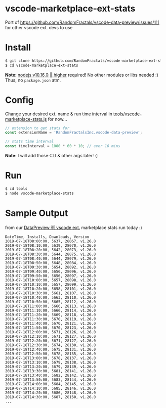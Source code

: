 # vscode-marketplace-ext-stats

Port of https://github.com/RandomFractals/vscode-data-preview/issues/111 for other vscode ext. devs to use

# Install

```bash
$ git clone https://github.com/RandomFractals/vscode-marketplace-ext-stats
$ cd vscode-marketplace-ext-stats
```

**Note**: [nodejs v10.16.0 || higher](https://nodejs.org/en/download/) required! No other modules or libs needed :) Thus, no `package.json` atm.

# Config

Change your desired ext. name & run time interval in [tools/vscode-marketplace-stats.js](https://github.com/RandomFractals/vscode-marketplace-ext-stats/blob/master/tools/vscode-marketplace-stats.js) for now...

```javascript
// extension to get stats for
const extensionName = 'RandomFractalsInc.vscode-data-preview';

// stats time interval
const timeInterval = 1000 * 60 * 10; // ever 10 mins
```
**Note**: I will add those CLI & other args later! :)

# Run

```bash
$ cd tools
$ node vscode-marketplace-stats
```

# Sample Output

from our [DataPreview 🈸 vscode ext.](https://github.com/RandomFractals/vscode-data-preview) marketplace stats run today :)

```csv
DateTime, Installs, Downloads, Version
2019-07-18T08:00:00, 5637, 28067, v1.26.0
2019-07-18T08:10:00, 5639, 28070, v1.26.0
2019-07-18T08:20:00, 5642, 28073, v1.26.0
2019-07-18T08:30:00, 5644, 28075, v1.26.0
2019-07-18T08:40:00, 5644, 28079, v1.26.0
2019-07-18T08:50:00, 5648, 28084, v1.26.0
2019-07-18T09:30:00, 5654, 28092, v1.26.0
2019-07-18T09:40:00, 5656, 28096, v1.26.0
2019-07-18T09:50:00, 5656, 28097, v1.26.0
2019-07-18T10:00:00, 5657, 28098, v1.26.0
2019-07-18T10:10:00, 5657, 28099, v1.26.0
2019-07-18T10:20:00, 5658, 28101, v1.26.0
2019-07-18T10:30:00, 5661, 28107, v1.26.0
2019-07-18T10:40:00, 5663, 28110, v1.26.0
2019-07-18T10:50:00, 5665, 28112, v1.26.0
2019-07-18T11:00:00, 5666, 28113, v1.26.0
2019-07-18T11:10:00, 5666, 28114, v1.26.0
2019-07-18T11:20:00, 5669, 28118, v1.26.0
2019-07-18T11:30:00, 5670, 28119, v1.26.0
2019-07-18T11:40:00, 5670, 28121, v1.26.0
2019-07-18T11:50:00, 5670, 28123, v1.26.0
2019-07-18T12:00:00, 5671, 28126, v1.26.0
2019-07-18T12:10:00, 5671, 28127, v1.26.0
2019-07-18T12:20:00, 5671, 28127, v1.26.0
2019-07-18T12:30:00, 5674, 28130, v1.26.0
2019-07-18T12:40:00, 5675, 28131, v1.26.0
2019-07-18T12:50:00, 5678, 28135, v1.26.0
2019-07-18T13:00:00, 5678, 28137, v1.26.0
2019-07-18T13:10:00, 5679, 28138, v1.26.0
2019-07-18T13:20:00, 5679, 28139, v1.26.0
2019-07-18T13:30:00, 5681, 28141, v1.26.0
2019-07-18T13:40:00, 5682, 28142, v1.26.0
2019-07-18T13:50:00, 5683, 28144, v1.26.0
2019-07-18T14:00:00, 5684, 28145, v1.26.0
2019-07-18T14:10:00, 5685, 28146, v1.26.0
2019-07-18T14:20:00, 5686, 28148, v1.26.0
2019-07-18T14:30:00, 5687, 28150, v1.26.0
...
```

